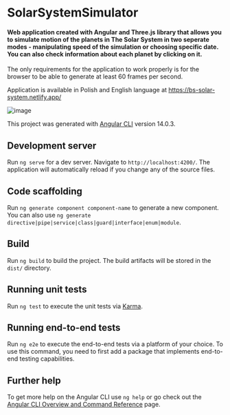 # SolarSystemSimulator
#### Web application created with Angular and Three.js library that allows you to simulate motion of the planets in The Solar System in two seperate modes - manipulating speed of the simulation or choosing specific date. You can also check information about each planet by clicking on it. 

The only requirements for the application to work properly is for the browser to be able to generate at least 60 frames per second.

Application is available in Polish and English language at https://bs-solar-system.netlify.app/

![image](https://user-images.githubusercontent.com/86133933/236814889-0b786783-2412-44a1-94d9-485834b4c9f7.png)

This project was generated with [Angular CLI](https://github.com/angular/angular-cli) version 14.0.3.

## Development server

Run `ng serve` for a dev server. Navigate to `http://localhost:4200/`. The application will automatically reload if you change any of the source files.

## Code scaffolding

Run `ng generate component component-name` to generate a new component. You can also use `ng generate directive|pipe|service|class|guard|interface|enum|module`.

## Build

Run `ng build` to build the project. The build artifacts will be stored in the `dist/` directory.

## Running unit tests

Run `ng test` to execute the unit tests via [Karma](https://karma-runner.github.io).

## Running end-to-end tests

Run `ng e2e` to execute the end-to-end tests via a platform of your choice. To use this command, you need to first add a package that implements end-to-end testing capabilities.

## Further help

To get more help on the Angular CLI use `ng help` or go check out the [Angular CLI Overview and Command Reference](https://angular.io/cli) page.
